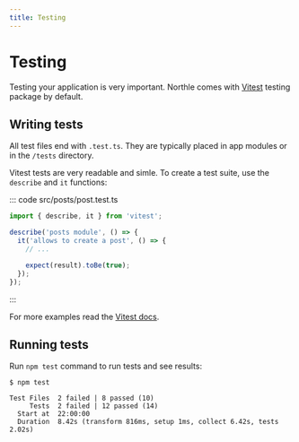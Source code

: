 ```yaml
---
title: Testing
---
```


# Testing

Testing your application is very important. Northle comes with [Vitest](https://vitest.dev) testing package by default.

## Writing tests

All test files end with `.test.ts`. They are typically placed in app modules or in the `/tests` directory.

Vitest tests are very readable and simle. To create a test suite, use the `describe` and `it` functions:

::: code src/posts/post.test.ts
```ts
import { describe, it } from 'vitest';

describe('posts module', () => {
  it('allows to create a post', () => {
    // ...

    expect(result).toBe(true);
  });
});
```
:::

For more examples read the [Vitest docs](https://vitest.dev).

## Running tests

Run `npm test` command to run tests and see results:

```shell
$ npm test

Test Files  2 failed | 8 passed (10)
     Tests  2 failed | 12 passed (14)
  Start at  22:00:00
  Duration  8.42s (transform 816ms, setup 1ms, collect 6.42s, tests 2.02s)
```
